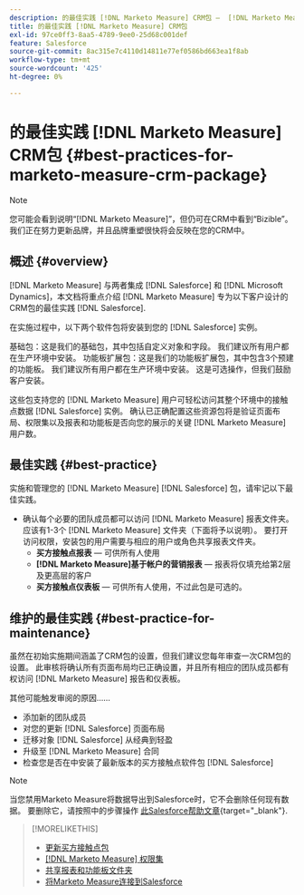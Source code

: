 ```yaml
---
description: 的最佳实践 [!DNL Marketo Measure] CRM包 —  [!DNL Marketo Measure]  — 产品文档
title: 的最佳实践 [!DNL Marketo Measure] CRM包
exl-id: 97ce0ff3-8aa5-4789-9ee0-25d68c001def
feature: Salesforce
source-git-commit: 8ac315e7c4110d14811e77ef0586bd663ea1f8ab
workflow-type: tm+mt
source-wordcount: '425'
ht-degree: 0%

---
```


# 的最佳实践 [!DNL Marketo Measure] CRM包 {#best-practices-for-marketo-measure-crm-package}

>[!NOTE]
>
>您可能会看到说明“[!DNL Marketo Measure]”，但仍可在CRM中看到“Bizible”。 我们正在努力更新品牌，并且品牌重塑很快将会反映在您的CRM中。

## 概述 {#overview}

[!DNL Marketo Measure] 与两者集成 [!DNL Salesforce] 和 [!DNL Microsoft Dynamics]，本文档将重点介绍 [!DNL Marketo Measure] 专为以下客户设计的CRM包的最佳实践 [!DNL Salesforce].

在实施过程中，以下两个软件包将安装到您的 [!DNL Salesforce] 实例。

基础包：这是我们的基础包，其中包括自定义对象和字段。 我们建议所有用户都在生产环境中安装。
功能板扩展包：这是我们的功能板扩展包，其中包含3个预建的功能板。 我们建议所有用户都在生产环境中安装。 这是可选操作，但我们鼓励客户安装。

这些包支持您的 [!DNL Marketo Measure] 用户可轻松访问其整个环境中的接触点数据 [!DNL Salesforce] 实例。 确认已正确配置这些资源包将是验证页面布局、权限集以及报表和功能板是否向您的展示的关键 [!DNL Marketo Measure] 用户数。

## 最佳实践 {#best-practice}

实施和管理您的 [!DNL Marketo Measure] [!DNL Salesforce] 包，请牢记以下最佳实践。

* 确认每个必要的团队成员都可以访问 [!DNL Marketo Measure] 报表文件夹。 应该有1-3个 [!DNL Marketo Measure] 文件夹（下面将予以说明）。 要打开访问权限，安装包的用户需要与相应的用户或角色共享报表文件夹。
   * **买方接触点报表**  — 可供所有人使用
   * **[!DNL Marketo Measure]基于帐户的营销报表**  — 报表将仅填充给第2层及更高层的客户
   * **买方接触点仪表板**  — 可供所有人使用，不过此包是可选的。

## 维护的最佳实践 {#best-practice-for-maintenance}

虽然在初始实施期间涵盖了CRM包的设置，但我们建议您每年审查一次CRM包的设置。 此审核将确认所有页面布局均已正确设置，并且所有相应的团队成员都有权访问 [!DNL Marketo Measure] 报告和仪表板。

其他可能触发审阅的原因……

* 添加新的团队成员
* 对您的更新 [!DNL Salesforce] 页面布局
* 迁移对象 [!DNL Salesforce] 从经典到轻盈
* 升级至 [!DNL Marketo Measure] 合同
* 检查您是否在中安装了最新版本的买方接触点软件包 [!DNL Salesforce]

>[!NOTE]
>
>当您禁用Marketo Measure将数据导出到Salesforce时，它不会删除任何现有数据。 要删除它，请按照中的步骤操作 [此Salesforce帮助文章](https://help.salesforce.com/s/articleView?id=sf.c360_a_delete_data_stream_records.htm&amp;type=5){target="_blank"}.

>[!MORELIKETHIS]
>
>* [更新买方接触点包](/help/configuration-and-setup/marketo-measure-and-salesforce/marketo-measure-salesforce-package-installation-and-set-up.md)
>* [[!DNL Marketo Measure] 权限集](/help/configuration-and-setup/marketo-measure-and-salesforce/marketo-measure-permission-sets.md)
>* [共享报表和功能板文件夹](https://help.salesforce.com/articleView?id=analytics_share_folder.htm&amp;type=0)
>* [将Marketo Measure连接到Salesforce](/help/configuration-and-setup/marketo-measure-and-salesforce/connect-marketo-measure-to-salesforce.md)
